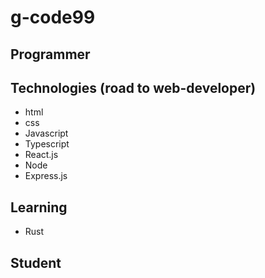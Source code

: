 # g-code99

## Programmer

## Technologies (road to web-developer)
* html
* css
* Javascript
* Typescript
* React.js
* Node
* Express.js

## Learning
* Rust

## Student
